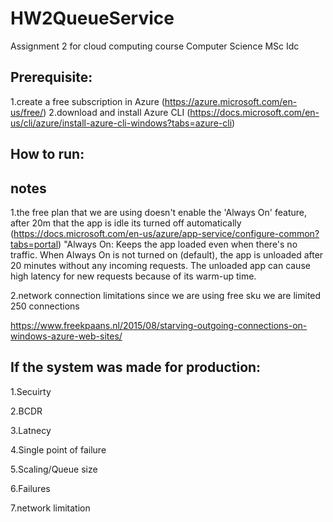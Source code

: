 # HW2QueueService

Assignment 2 for cloud computing course Computer Science MSc Idc

## Prerequisite:
1.create a free subscription in Azure (https://azure.microsoft.com/en-us/free/) 2.download and install Azure CLI (https://docs.microsoft.com/en-us/cli/azure/install-azure-cli-windows?tabs=azure-cli)

## How to run:

## notes
1.the free plan that we are using doesn't enable the 'Always On' feature, after 20m that the app is idle its turned off automatically
(https://docs.microsoft.com/en-us/azure/app-service/configure-common?tabs=portal) "Always On: Keeps the app loaded even when there's no traffic. When Always On is not turned on (default), the app is unloaded after 20 minutes without any incoming requests. The unloaded app can cause high latency for new requests because of its warm-up time.

2.network connection limitations
since we are using free sku we are limited 250 connections

https://www.freekpaans.nl/2015/08/starving-outgoing-connections-on-windows-azure-web-sites/

## If the system was made for production:

1.Secuirty

2.BCDR

3.Latnecy

4.Single point of failure

5.Scaling/Queue size

6.Failures

7.network limitation




